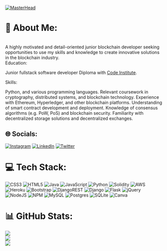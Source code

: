[![MasterHead](https://t4.ftcdn.net/jpg/02/78/37/47/360_F_278374738_ypRn0utOVnebuhmpSrDiwkzFsdqEm0aa.jpg)]()
# 💫 About Me:
<br>
A highly motivated and detail-oriented junior blockchain developer seeking opportunities to use my skills and knowledge to create innovative solutions in the blockchain industry.
<br>
Education:
<br>


Junior fullstack software developer Diploma with [Code Institute](https://codeinstitute.net/).

Skills:

Python, and various programming languages.
Relevant coursework in cryptography, distributed systems, and blockchain technology.
Experience with Ethereum, Hyperledger, and other blockchain platforms.
Understanding of smart contract development and deployment.
Knowledge of consensus algorithms (e.g. PoW, PoS) and blockchain security.
Familiarity with decentralized storage solutions and decentralized exchanges.


## 🌐 Socials:
[![Instagram](https://img.shields.io/badge/Instagram-%23E4405F.svg?logo=Instagram&logoColor=white)](https://instagram.com/webdevelopmentcourse22) [![LinkedIn](https://img.shields.io/badge/LinkedIn-%230077B5.svg?logo=linkedin&logoColor=white)]([linkedin.com/in/jonathan-vinson-68522115b](https://www.linkedin.com/in/jonathan-vinson-68522115b/)) [![Twitter](https://img.shields.io/badge/Twitter-%231DA1F2.svg?logo=Twitter&logoColor=white)](https://twitter.com/@Jonatha84310845) 

# 💻 Tech Stack:
![CSS3](https://img.shields.io/badge/css3-%231572B6.svg?style=plastic&logo=css3&logoColor=white) ![HTML5](https://img.shields.io/badge/html5-%23E34F26.svg?style=plastic&logo=html5&logoColor=white) ![Java](https://img.shields.io/badge/java-%23ED8B00.svg?style=plastic&logo=java&logoColor=white) ![JavaScript](https://img.shields.io/badge/javascript-%23323330.svg?style=plastic&logo=javascript&logoColor=%23F7DF1E) ![Python](https://img.shields.io/badge/python-3670A0?style=plastic&logo=python&logoColor=ffdd54) ![Solidity](https://img.shields.io/badge/Solidity-%23363636.svg?style=plastic&logo=solidity&logoColor=white) ![AWS](https://img.shields.io/badge/AWS-%23FF9900.svg?style=plastic&logo=amazon-aws&logoColor=white) ![Heroku](https://img.shields.io/badge/heroku-%23430098.svg?style=plastic&logo=heroku&logoColor=white) ![Bootstrap](https://img.shields.io/badge/bootstrap-%23563D7C.svg?style=plastic&logo=bootstrap&logoColor=white) ![DjangoREST](https://img.shields.io/badge/DJANGO-REST-ff1709?style=plastic&logo=django&logoColor=white&color=ff1709&labelColor=gray) ![Django](https://img.shields.io/badge/django-%23092E20.svg?style=plastic&logo=django&logoColor=white) ![Flask](https://img.shields.io/badge/flask-%23000.svg?style=plastic&logo=flask&logoColor=white) ![jQuery](https://img.shields.io/badge/jquery-%230769AD.svg?style=plastic&logo=jquery&logoColor=white) ![NodeJS](https://img.shields.io/badge/node.js-6DA55F?style=plastic&logo=node.js&logoColor=white) ![NPM](https://img.shields.io/badge/NPM-%23000000.svg?style=plastic&logo=npm&logoColor=white) ![MySQL](https://img.shields.io/badge/mysql-%2300f.svg?style=plastic&logo=mysql&logoColor=white) ![Postgres](https://img.shields.io/badge/postgres-%23316192.svg?style=plastic&logo=postgresql&logoColor=white) ![SQLite](https://img.shields.io/badge/sqlite-%2307405e.svg?style=plastic&logo=sqlite&logoColor=white) ![Canva](https://img.shields.io/badge/Canva-%2300C4CC.svg?style=plastic&logo=Canva&logoColor=white)
# 📊 GitHub Stats:
![](https://github-readme-stats.vercel.app/api?username=Flow-matic&theme=dark&hide_border=false&include_all_commits=true&count_private=false)<br/>
![](https://github-readme-streak-stats.herokuapp.com/?user=Flow-matic&theme=dark&hide_border=false)<br/>
![](https://github-readme-stats.vercel.app/api/top-langs/?username=Flow-matic&theme=dark&hide_border=false&include_all_commits=true&count_private=false&layout=compact)
